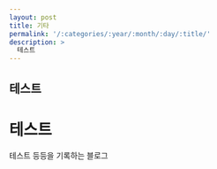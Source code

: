 ```yaml
---
layout: post
title: 기타
permalink: '/:categories/:year/:month/:day/:title/'
description: >
  테스트
---
```



## 테스트

# 테스트

테스트 등등을 기록하는 블로그
